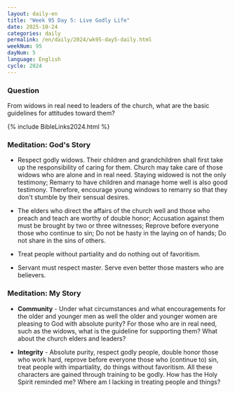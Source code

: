 ```yaml
---
layout: daily-en
title: "Week 95 Day 5: Live Godly Life"
date: 2025-10-24
categories: daily
permalink: /en/daily/2024/wk95-day5-daily.html
weekNum: 95
dayNum: 5
language: English
cycle: 2024
---
```

### Question     
From widows in real need to leaders of the church, what are the basic guidelines for attitudes toward them?

{% include BibleLinks2024.html %} 

### Meditation: God's Story   
+ Respect godly widows. Their children and grandchildren shall first take up the responsibility of caring for them. Church may take care of those widows who are alone and in real need. Staying widowed is not the only testimony; Remarry to have children and manage home well is also good testimony. Therefore, encourage young windows to remarry so that they don't stumble by their sensual desires. 

+ The elders who direct the affairs of the church well and those who preach and teach are worthy of double honor; Accusation against them must be brought by two or three witnesses; Reprove before everyone those who continue to sin; Do not be hasty in the laying on of hands; Do not share in the sins of others. 

+ Treat people without partiality and do nothing out of favoritism. 

+ Servant must respect master. Serve even better those masters who are believers. 

### Meditation: My Story   
+ **Community** - Under what circumstances and what encouragements for the older and younger men as well the older and younger women are pleasing to God with absolute purity? For those who are in real need, such as the widows, what is the guideline for supporting them? What about the church elders and leaders? 

+ **Integrity** - Absolute purity, respect godly people, double honor those who work hard, reprove before everyone those who (continue to) sin, treat people with impartiality, do things without favoritism. All these characters are gained through training to be godly. How has the Holy Spirit reminded me? Where am I lacking in treating people and things? 
